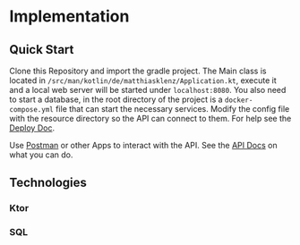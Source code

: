 # Implementation

## Quick Start

Clone this Repository and import the gradle project.
The Main class is located in `/src/man/kotlin/de/matthiasklenz/Application.kt`, execute it and a local web server will
be started under `localhost:8080`. You also need to start a database, in the root directory of the project is a
`docker-compose.yml` file that can start the necessary services. Modify the config file with the resource directory so
the API can connect to them. For help see the [Deploy Doc](Deploy.md).

Use [Postman](https://www.postman.com/) or other Apps to interact with the API. See the [API Docs](../api/Home.md) on
what you can do.

## Technologies

### Ktor

### SQL
